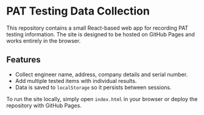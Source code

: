 # PAT Testing Data Collection

This repository contains a small React-based web app for recording PAT testing information. The site is designed to be hosted on GitHub Pages and works entirely in the browser.

## Features

- Collect engineer name, address, company details and serial number.
- Add multiple tested items with individual results.
- Data is saved to `localStorage` so it persists between sessions.

To run the site locally, simply open `index.html` in your browser or deploy the repository with GitHub Pages.
